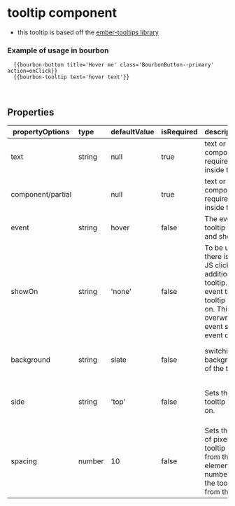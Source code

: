 # tooltip component

- this tooltip is based off the [ember-tooltips library](https://github.com/sir-dunxalot/ember-tooltips)
&nbsp;

### Example of usage in bourbon
```
  {{bourbon-button title='Hover me' class='BourbonButton--primary' action=onClick}}
  {{bourbon-tooltip text='hover text'}}
```
&nbsp;

## Properties
| propertyOptions | type | defaultValue | isRequired | description | options |
|----------|:----------|:--------------|:------------|:-------------|:------|
| text | string | null | true | text or component/partial required to show inside the tooltip||
| component/partial |  | null | true | text or component/partial required to show inside the tooltip||
| event | string | hover | false | The event that the tooltip will hide and show for | options: 'hover', 'click'|
| showOn | string | 'none' | false | To be used when there is another JS click event in addition to the tooltip.  Sets the event that the tooltip will show on. This overwrites any event set with the event option | options: 'hover', 'click'|
| background | string | slate | false | switching the background color of the tooltip | options: slate, white, transparent|
| side | string | 'top' | false | Sets the side the tooltip will render on. | options: 'top', 'right', 'bottom', 'left' |
| spacing | number  | 10 | false | Sets the number of pixels the tooltip will render from the target element. A higher number will move the tooltip further from the target. |  This can be any number. |
